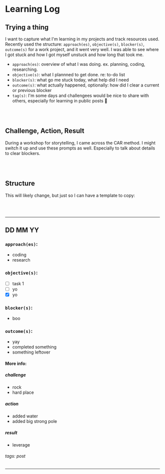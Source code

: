 # Learning Log


## Trying a thing
I want to capture what I'm learning in my projects and track resources used. Recently used the structure: `approach(es)`, `objective(s)`, `blocker(s)`, `outcome(s)` for a work project, and it went very well. I was able to see where I got stuck and how I got myself unstuck and how long that took me.
- `approach(es)`: overview of what I was doing. ex. planning, coding, researching.
- `objective(s)`: what I plannned to get done. re: to-do list
- `blocker(s)`: what go me stuck today, what help did I need
- `outcome(s)`: what actually happened, optionally: how did I clear a current or previous blocker
- `tag(s)`: I'm some days and challengees would be nice to share with others, especially for learning in public posts 🤔
 
<br>
<br>

## Challenge, Action, Result
During a workshop for storytelling, I came across the CAR method. I might switch it up and use these prompts as well. Especially to talk about details to clear blockers.

<br>
<br>

## Structure
This will likely change, but just so I can have a template to copy:

<br>
<br>

---

## DD MM YY
### `approach(es)`:
- coding
- research
### `objective(s)`:
- [ ] task 1
- [ ] yo
- [x] yo
### `blocker(s)`:
- boo
### `outcome(s)`:
- yay
- completed something
- something leftover

#### More info:
##### challenge
- rock
- hard place
##### action
- added water
- added big strong pole
##### result
- leverage  

###### tags: post
---
<br>
<br>
